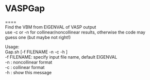 # VASPGap
====  
Find the VBM from EIGENVAL of VASP output  
use -c or -n for collinear/noncollinear results, otherwise the code may guess one (but maybe not right!)


Usage:  
Gap.sh [-f FILENAME -n -c -h ]  
    -f FILENAME: specify input file name, default EIGENVAL  
    -n : noncollinear format  
    -c : collinear format  
    -h : show this message  
